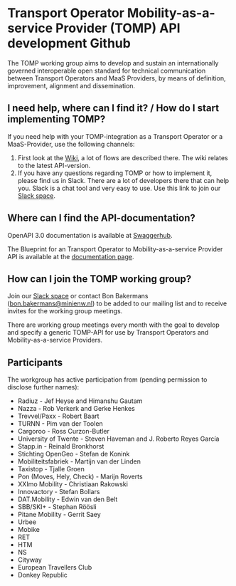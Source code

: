 Transport Operator Mobility-as-a-service Provider (TOMP) API development Github
====

The TOMP working group aims to develop and sustain an internationally governed interoperable open standard for technical communication between Transport Operators and MaaS Providers, by means of definition, improvement, alignment and dissemination.

I need help, where can I find it? / How do I start implementing TOMP?
---
If you need help with your TOMP-integration as a Transport Operator or a MaaS-Provider, use the following channels:
 1. First look at the [Wiki](https://github.com/TOMP-WG/TOMP-API/wiki), a lot of flows are described there. The wiki relates to the latest API-version.
 2. If you have any questions regarding TOMP or how to implement it, please find us in Slack. There are a lot of developers there that can help you. Slack is a chat tool and very easy to use. Use this link to join our [Slack space](https://join.slack.com/t/tomp-wg/shared_invite/zt-e3fftun7-qCs8FyXZPPy9pt_opyFw0Q).

Where can I find the API-documentation?
---
OpenAPI 3.0 documentation is available at [Swaggerhub](https://app.swaggerhub.com/apis-docs/TOMP-API-WG/transport-operator_maas_provider_api/).

The Blueprint for an Transport Operator to Mobility-as-a-service Provider API is available at the [documentation page](https://github.com/TOMP-WG/TOMP-API/tree/master/documents). 

How can I join the TOMP working group?
---
Join our [Slack space](https://join.slack.com/t/tomp-wg/shared_invite/zt-e3fftun7-qCs8FyXZPPy9pt_opyFw0QPlease) or contact Bon Bakermans (bon.bakermans@minienw.nl) to be added to our mailing list and to receive invites for the working group meetings.

There are working group meetings every month with the goal to develop and specify a generic TOMP-API for use by Transport Operators and Mobility-as-a-service Providers.

Participants
---
The workgroup has active participation from (pending permission to disclose further names):

- Radiuz - Jef Heyse and Himanshu Gautam
- Nazza - Rob Verkerk and Gerke Henkes
- Trevvel/Paxx - Robert Baart
- TURNN - Pim van der Toolen
- Cargoroo - Ross Curzon-Butler
- University of Twente - Steven Haveman and J. Roberto Reyes García
- Stapp.in - Reinald Bronkhorst
- Stichting OpenGeo - Stefan de Konink
- Mobiliteitsfabriek - Martijn van der Linden
- Taxistop - Tjalle Groen
- Pon (Moves, Hely, Check) - Marijn Roverts
- XXImo Mobility - Christiaan Rakowski
- Innovactory - Stefan Bollars
- DAT.Mobility - Edwin van den Belt
- SBB/SKI+ - Stephan Röösli
- Pitane Mobility - Gerrit Saey
- Urbee
- Mobike
- RET
- HTM
- NS
- Cityway
- European Travellers Club
- Donkey Republic
